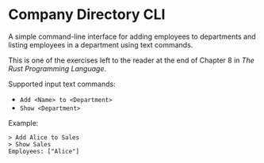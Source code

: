 # Company Directory CLI

A simple command-line interface for adding employees to departments
and listing employees in a department using text commands.

This is one of the exercises left to the reader at the end of Chapter 8 in *The
Rust Programming Language*.

Supported input text commands:
- `Add <Name> to <Department>`
- `Show <Department>`

Example:
```text
> Add Alice to Sales
> Show Sales
Employees: ["Alice"]
```